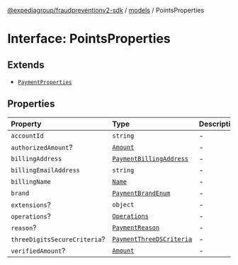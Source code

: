 [@expediagroup/fraudpreventionv2-sdk](../../index.md) / [models](../index.md) / PointsProperties

# Interface: PointsProperties

## Extends

- [`PaymentProperties`](PaymentProperties.md)

## Properties

| Property | Type | Description | Inheritance | Source |
| :------ | :------ | :------ | :------ | :------ |
| `accountId` | `string` | - | - | models/Points.ts:54 |
| `authorizedAmount`? | [`Amount`](../classes/Amount.md) | - | [`PaymentProperties`](PaymentProperties.md).`authorizedAmount` | models/Payment.ts:166 |
| `billingAddress` | [`PaymentBillingAddress`](../classes/PaymentBillingAddress.md) | - | [`PaymentProperties`](PaymentProperties.md).`billingAddress` | models/Payment.ts:164 |
| `billingEmailAddress` | `string` | - | [`PaymentProperties`](PaymentProperties.md).`billingEmailAddress` | models/Payment.ts:165 |
| `billingName` | [`Name`](../classes/Name.md) | - | [`PaymentProperties`](PaymentProperties.md).`billingName` | models/Payment.ts:163 |
| `brand` | [`PaymentBrandEnum`](../type-aliases/PaymentBrandEnum.md) | - | [`PaymentProperties`](PaymentProperties.md).`brand` | models/Payment.ts:161 |
| `extensions`? | `object` | - | [`PaymentProperties`](PaymentProperties.md).`extensions` | models/Payment.ts:170 |
| `operations`? | [`Operations`](../classes/Operations.md) | - | [`PaymentProperties`](PaymentProperties.md).`operations` | models/Payment.ts:169 |
| `reason`? | [`PaymentReason`](../type-aliases/PaymentReason.md) | - | [`PaymentProperties`](PaymentProperties.md).`reason` | models/Payment.ts:162 |
| `threeDigitsSecureCriteria`? | [`PaymentThreeDSCriteria`](../classes/PaymentThreeDSCriteria.md) | - | [`PaymentProperties`](PaymentProperties.md).`threeDigitsSecureCriteria` | models/Payment.ts:168 |
| `verifiedAmount`? | [`Amount`](../classes/Amount.md) | - | [`PaymentProperties`](PaymentProperties.md).`verifiedAmount` | models/Payment.ts:167 |
